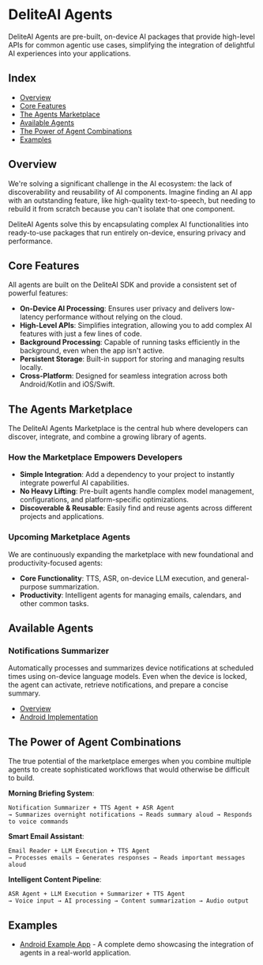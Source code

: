 # DeliteAI Agents

DeliteAI Agents are pre-built, on-device AI packages that provide high-level APIs for common agentic use cases, simplifying the integration of delightful AI experiences into your applications.

## Index

- [Overview](#overview)
- [Core Features](#core-features)
- [The Agents Marketplace](#the-agents-marketplace)
- [Available Agents](#available-agents)
- [The Power of Agent Combinations](#the-power-of-agent-combinations)
- [Examples](#examples)

## Overview

We're solving a significant challenge in the AI ecosystem: the lack of discoverability and reusability of AI components. Imagine finding an AI app with an outstanding feature, like high-quality text-to-speech, but needing to rebuild it from scratch because you can't isolate that one component.

DeliteAI Agents solve this by encapsulating complex AI functionalities into ready-to-use packages that run entirely on-device, ensuring privacy and performance.

## Core Features

All agents are built on the DeliteAI SDK and provide a consistent set of powerful features:

-   **On-Device AI Processing**: Ensures user privacy and delivers low-latency performance without relying on the cloud.
-   **High-Level APIs**: Simplifies integration, allowing you to add complex AI features with just a few lines of code.
-   **Background Processing**: Capable of running tasks efficiently in the background, even when the app isn't active.
-   **Persistent Storage**: Built-in support for storing and managing results locally.
-   **Cross-Platform**: Designed for seamless integration across both Android/Kotlin and iOS/Swift.

## The Agents Marketplace

The DeliteAI Agents Marketplace is the central hub where developers can discover, integrate, and combine a growing library of agents.

### How the Marketplace Empowers Developers

-   **Simple Integration**: Add a dependency to your project to instantly integrate powerful AI capabilities.
-   **No Heavy Lifting**: Pre-built agents handle complex model management, configurations, and platform-specific optimizations.
-   **Discoverable & Reusable**: Easily find and reuse agents across different projects and applications.

### Upcoming Marketplace Agents

We are continuously expanding the marketplace with new foundational and productivity-focused agents:

-   **Core Functionality**: TTS, ASR, on-device LLM execution, and general-purpose summarization.
-   **Productivity**: Intelligent agents for managing emails, calendars, and other common tasks.

## Available Agents

### Notifications Summarizer

Automatically processes and summarizes device notifications at scheduled times using on-device language models. Even when the device is locked, the agent can activate, retrieve notifications, and prepare a concise summary.

-   [Overview](notifications_summarizer/README.md)
-   [Android Implementation](notifications_summarizer/android/README.md)

## The Power of Agent Combinations

The true potential of the marketplace emerges when you combine multiple agents to create sophisticated workflows that would otherwise be difficult to build.

**Morning Briefing System**:
```
Notification Summarizer + TTS Agent + ASR Agent
→ Summarizes overnight notifications → Reads summary aloud → Responds to voice commands
```

**Smart Email Assistant**:
```
Email Reader + LLM Execution + TTS Agent
→ Processes emails → Generates responses → Reads important messages aloud
```

**Intelligent Content Pipeline**:
```
ASR Agent + LLM Execution + Summarizer + TTS Agent
→ Voice input → AI processing → Content summarization → Audio output
```

## Examples

-   [Android Example App](examples/android/README.md) - A complete demo showcasing the integration of agents in a real-world application.
